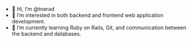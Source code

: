 - 👋 Hi, I’m @tnerad
- 👀 I’m interested in both backend and frontend web application development.
- 🌱 I’m currently learning Ruby on Rails, Git, and communication between the backend and databases.

<!---
- 💞️ I’m looking to collaborate on ...
- 📫 How to reach me ...
--->

<!---
tnerad/tnerad is a ✨ special ✨ repository because its `README.md` (this file) appears on your GitHub profile.
You can click the Preview link to take a look at your changes.
--->
